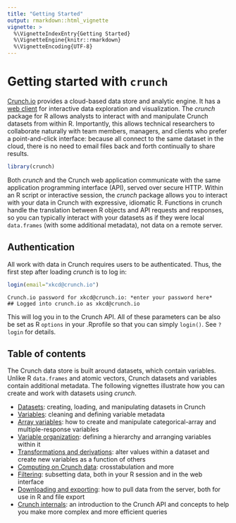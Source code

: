```yaml
---
title: "Getting Started"
output: rmarkdown::html_vignette
vignette: >
  %\VignetteIndexEntry{Getting Started}
  %\VignetteEngine{knitr::rmarkdown}
  %\VignetteEncoding{UTF-8}
---
```


# Getting started with `crunch`



[Crunch.io](http://crunch.io/) provides a cloud-based data store and analytic engine. It has a [web client](https://app.crunch.io/) for interactive data exploration and visualization. The *crunch* package for R allows analysts to interact with and manipulate Crunch datasets from within R. Importantly, this allows technical researchers to collaborate naturally with team members, managers, and clients who prefer a point-and-click interface: because all connect to the same dataset in the cloud, there is no need to email files back and forth continually to share results.


```r
library(crunch)
```

Both *crunch* and the Crunch web application communicate with the same application programming interface (API), served over secure HTTP. Within an R script or interactive session, the *crunch* package allows you to interact with your data in Crunch with expressive, idiomatic R. Functions in crunch handle the translation between R objects and API requests and responses, so you can typically interact with your datasets as if they were local `data.frames` (with some additional metadata), not data on a remote server.

## Authentication

All work with data in Crunch requires users to be authenticated. Thus, the first step after loading *crunch* is to log in:

```r
login(email="xkcd@crunch.io")
```
```
Crunch.io password for xkcd@crunch.io: *enter your password here*
## Logged into crunch.io as xkcd@crunch.io
```

This will log you in to the Crunch API. All of these parameters can be also be set as R `options` in your .Rprofile so that you can simply `login()`. See `?login` for details.

## Table of contents

The Crunch data store is built around datasets, which contain variables. Unlike R `data.frames` and atomic vectors, Crunch datasets and variables contain additional metadata. The following vignettes illustrate how you can create and work with datasets using *crunch*.

* [Datasets](datasets.md): creating, loading, and manipulating datasets in Crunch
* [Variables](variables.md): cleaning and defining variable metadata
* [Array variables](array-variables.md): how to create and manipulate categorical-array and multiple-response variables
* [Variable organization](variable-order.md): defining a hierarchy and arranging variables within it
* [Transformations and derivations](derive.md): alter values within a dataset and create new variables as a function of others
* [Computing on Crunch data](analyze.md): crosstabulation and more
* [Filtering](filters.md): subsetting data, both in your R session and in the web interface
* [Downloading and exporting](export.md): how to pull data from the server, both for use in R and file export
* [Crunch internals](crunch-internals.md): an introduction to the Crunch API and concepts to help you make more complex and more efficient queries
